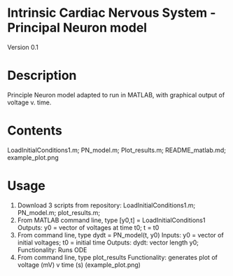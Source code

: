 # Intrinsic Cardiac Nervous System - Principal Neuron model
Version 0.1

# Description
Principle Neuron model adapted to run in MATLAB, with graphical output of voltage v. time. 

# Contents
LoadInitialConditions1.m; 
PN_model.m; 
Plot_results.m;
README_matlab.md; 
example_plot.png

# Usage
1. Download 3 scripts from repository: 
    LoadInitialConditions1.m; 
    PN_model.m; 
    plot_results.m; 
2. From MATLAB command line, type [y0,t] = LoadInitialConditions1
    Outputs:
      y0 = vector of voltages at time t0; 
      t = t0
3. From command line, type dydt = PN_model(t, y0)
    Inputs:
      y0 = vector of initial voltages; 
      t0 = initial time 
    Outputs:
      dydt: vector length y0; 
    Functionality: 
      Runs ODE
4. From command line, type plot_results
    Functionality: generates plot of voltage (mV) v time (s) (example_plot.png)
